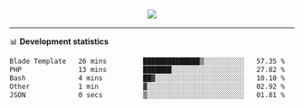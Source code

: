 <h3 align="center">
  <a href="https://github.com/hwalker928">
      <img src="https://github-profile-trophy.vercel.app/?username=hwalker928&no-bg=true&no-frame=true">
  </a>
</h3>


<hr>

📊 **Development statistics**

<!--START_SECTION:waka-->

```txt
Blade Template   26 mins         ██████████████▒░░░░░░░░░░   57.35 %
PHP              13 mins         ███████░░░░░░░░░░░░░░░░░░   27.82 %
Bash             4 mins          ██▓░░░░░░░░░░░░░░░░░░░░░░   10.10 %
Other            1 min           ▓░░░░░░░░░░░░░░░░░░░░░░░░   02.92 %
JSON             0 secs          ▒░░░░░░░░░░░░░░░░░░░░░░░░   01.81 %
```

<!--END_SECTION:waka-->

